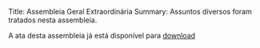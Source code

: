 Title: Assembleia Geral Extraordinária
Summary: Assuntos diversos foram tratados nesta assembleia.

A ata desta assembleia já está disponível para [download](/pdf/2023-09-20_001-ata-de-assembleia.pdf) 
